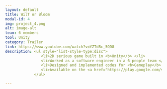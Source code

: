 ```yaml
---
layout: default
title: WilT or Bloom
modal-id: 4
img: project_4.png
alt: image-alt
team: 6 members
tool: Unity
category: Trailer
link: https://www.youtube.com/watch?v=YZTdBc_5QD8
description: <ul style="list-style-type:disc"> 
                <li>2D serious game built in <b>Unity</b> </li> 
                <li>Worked as a software engineer in a 6 people team </li> 
                <li>Designed and implemented codes for <b>Gameplay</b> and <b>Dialogue System</b> </li> 
                <li>Available on the <a href="https://play.google.com/store/apps/details?id=this.is.my.unique.bundle.identifier">GooglePlay</a></li> 
             </ul>

---
```

